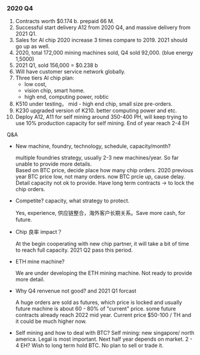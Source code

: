 ### 2020 Q4

1. Contracts worth $0.174 b. prepaid 66 M. 
2. Successful start delivery A12 from 2020 Q4, and massive delivery from 2021 Q1.
3. Sales for AI chip 2020 increase 3 times compare to 2019. 2021 should go up as well. 
4. 2020, total 172,000 mining machines sold, Q4 sold 92,000. (blue energy 1,5000)
5. 2021 Q1, sold 156,000 = $0.238 b 
6. Will have customer service network globally.
8. Three tiers AI chip plan: 
    - low cost,
    - vision chip, smart home.
    - high end, computing power, robtic
9. K510 under testing， mid - high end chip, small size pre-orders. 
10. K230 upgraded version of K210. better computing power and etc.
11. Deploy A12, A11 for self mining around 350-400 PH, will keep trying to use 10% production capacity for self mining. End of year reach 2-4 EH

Q&A
- New machine, foundry, technology, schedule, capacity/month?

    multiple foundries strategy, usually 2-3 new machines/year. So far unable to provide more details.  
    Based on BTC price, decide place how many chip orders. 2020 previous year BTC price low, not many orders. now BTC prcie up, cause delay. 
    Detail capacity not ok to provide. 
    Have long term contracts -> to lock the chip orders. 
  
- Competite? capacity, what strategy to protect. 

    Yes, experience, 供应链整合，海外客户长期关系。Save more cash, for future. 

- Chip 良率 impact？

    At the begin cooperating with new chip partner, it will take a bit of time to reach full capacity. 2021 Q2 pass this period. 

- ETH mine machine?

    We are under developing the ETH mining machine. Not ready to provide more detail.

- Why Q4 renvenue not good? and 2021 Q1 forcast

    A huge orders are sold as futures, which price is locked and usually future machine is about 60 - 80% of "current" price.
    some future contracts already reach 2022 mid year. Current price $50-100 / TH and it could be much higher now.

    

- Self mining and how to deal with BTC?
    Self mining: new singapore/ north america. Legal is most important. Next half year depends on market. 2 - 4 EH?
    Wish to long term hold BTC. No plan to sell or trade it.



